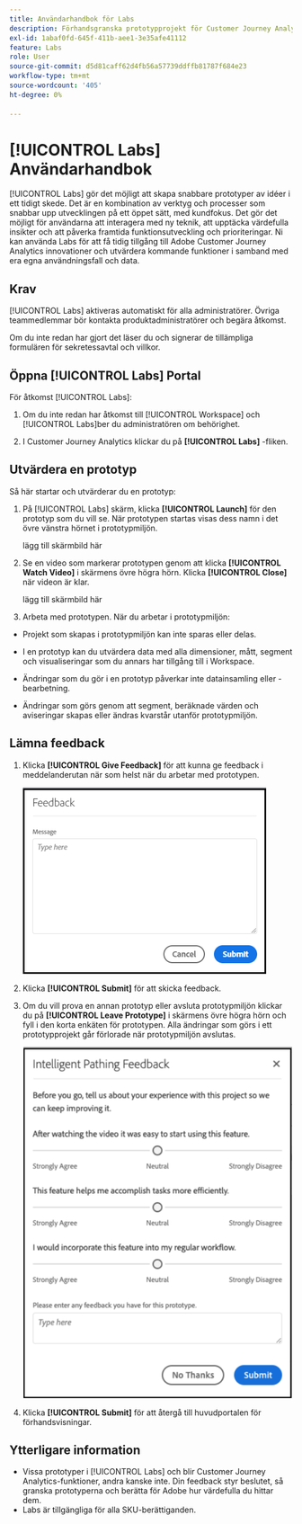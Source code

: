 ```yaml
---
title: Användarhandbok för Labs
description: Förhandsgranska prototypprojekt för Customer Journey Analytics
exl-id: 1abaf0fd-645f-411b-aee1-3e35afe41112
feature: Labs
role: User
source-git-commit: d5d81caff62d4fb56a57739ddffb81787f684e23
workflow-type: tm+mt
source-wordcount: '405'
ht-degree: 0%

---
```


# [!UICONTROL Labs] Användarhandbok

[!UICONTROL Labs] gör det möjligt att skapa snabbare prototyper av idéer i ett tidigt skede. Det är en kombination av verktyg och processer som snabbar upp utvecklingen på ett öppet sätt, med kundfokus. Det gör det möjligt för användarna att interagera med ny teknik, att upptäcka värdefulla insikter och att påverka framtida funktionsutveckling och prioriteringar. Ni kan använda Labs för att få tidig tillgång till Adobe Customer Journey Analytics innovationer och utvärdera kommande funktioner i samband med era egna användningsfall och data.

## Krav

[!UICONTROL Labs] aktiveras automatiskt för alla administratörer. Övriga teammedlemmar bör kontakta produktadministratörer och begära åtkomst.

Om du inte redan har gjort det läser du och signerar de tillämpliga formulären för sekretessavtal och villkor.

## Öppna [!UICONTROL Labs] Portal

För åtkomst [!UICONTROL Labs]:

1. Om du inte redan har åtkomst till [!UICONTROL Workspace] och [!UICONTROL Labs]ber du administratören om behörighet.

1. I Customer Journey Analytics klickar du på **[!UICONTROL Labs]** -fliken.

## Utvärdera en prototyp

Så här startar och utvärderar du en prototyp:

1. På [!UICONTROL Labs] skärm, klicka **[!UICONTROL Launch]** för den prototyp som du vill se. När prototypen startas visas dess namn i det övre vänstra hörnet i prototypmiljön.

   lägg till skärmbild här

1. Se en video som markerar prototypen genom att klicka **[!UICONTROL Watch Video]** i skärmens övre högra hörn. Klicka **[!UICONTROL Close]** när videon är klar.

   lägg till skärmbild här

1. Arbeta med prototypen. När du arbetar i prototypmiljön:

* Projekt som skapas i prototypmiljön kan inte sparas eller delas.

* I en prototyp kan du utvärdera data med alla dimensioner, mått, segment och visualiseringar som du annars har tillgång till i Workspace.

* Ändringar som du gör i en prototyp påverkar inte datainsamling eller -bearbetning.

* Ändringar som görs genom att segment, beräknade värden och aviseringar skapas eller ändras kvarstår utanför prototypmiljön.

## Lämna feedback

1. Klicka **[!UICONTROL Give Feedback]** för att kunna ge feedback i meddelanderutan när som helst när du arbetar med prototypen.

   ![Fönstret för feedback](assets/give_feedback.png)

1. Klicka **[!UICONTROL Submit]** för att skicka feedback.

1. Om du vill prova en annan prototyp eller avsluta prototypmiljön klickar du på **[!UICONTROL Leave Prototype]** i skärmens övre högra hörn och fyll i den korta enkäten för prototypen. Alla ändringar som görs i ett prototypprojekt går förlorade när prototypmiljön avslutas.

   ![Fönstret Intelligent Pathing Feedback](assets/short-survey.png)

1. Klicka **[!UICONTROL Submit]** för att återgå till huvudportalen för förhandsvisningar.

## Ytterligare information

* Vissa prototyper i [!UICONTROL Labs] och blir Customer Journey Analytics-funktioner, andra kanske inte. Din feedback styr beslutet, så granska prototyperna och berätta för Adobe hur värdefulla du hittar dem.
* Labs är tillgängliga för alla SKU-berättiganden.
